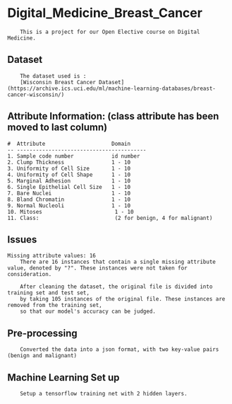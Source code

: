 # Digital_Medicine_Breast_Cancer

        This is a project for our Open Elective course on Digital Medicine. 

## Dataset

        The dataset used is :
        [Wisconsin Breast Cancer Dataset](https://archive.ics.uci.edu/ml/machine-learning-databases/breast-cancer-wisconsin/)


## Attribute Information: (class attribute has been moved to last column)

    #  Attribute                     Domain
    -- -----------------------------------------
    1. Sample code number            id number
    2. Clump Thickness               1 - 10
    3. Uniformity of Cell Size       1 - 10
    4. Uniformity of Cell Shape      1 - 10
    5. Marginal Adhesion             1 - 10
    6. Single Epithelial Cell Size   1 - 10
    7. Bare Nuclei                   1 - 10
    8. Bland Chromatin               1 - 10
    9. Normal Nucleoli               1 - 10
    10. Mitoses                       1 - 10
    11. Class:                        (2 for benign, 4 for malignant)

## Issues
    Missing attribute values: 16
        There are 16 instances that contain a single missing attribute value, denoted by "?". These instances were not taken for consideration.

        After cleaning the dataset, the original file is divided into training set and test set, 
        by taking 105 instances of the original file. These instances are removed from the training set, 
        so that our model's accuracy can be judged.

## Pre-processing
        Converted the data into a json format, with two key-value pairs (benign and malignant)

## Machine Learning Set up
        Setup a tensorflow training net with 2 hidden layers. 
